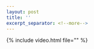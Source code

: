 ```yaml
---
layout: post
title: ''
excerpt_separator: <!--more-->
---
```


{% include video.html file="" %}

<!--more-->
